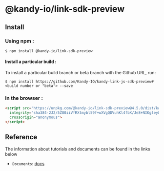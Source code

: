 # @kandy-io/link-sdk-preview

## Install

### Using npm :

`$ npm install @kandy-io/link-sdk-preview`

#### Install a particular build :

To install a particular build branch or beta branch with the Github URL, run:

`$ npm install https://github.com/Kandy-IO/kandy-link-js-sdk-preview#<build number or "beta"> --save`

### In the browser :
```html
<script src="https://unpkg.com/@kandy-io/link-sdk-preview@4.5.0/dist/kandy.js"
  integrity="sha384-2J2/5Z80iiVfRXtmybl59f+wXVgQDVuhKl4fbX/Je8+NIKgley8DW0C/swqXGYaj"
  crossorigin="anonymous">
</script>
```
## Reference

The information about tutorials and documents can be found in the links below

* `Documents`: [docs](https://kandy-io.github.io/kandy-link-js-sdk-preview/docs)

